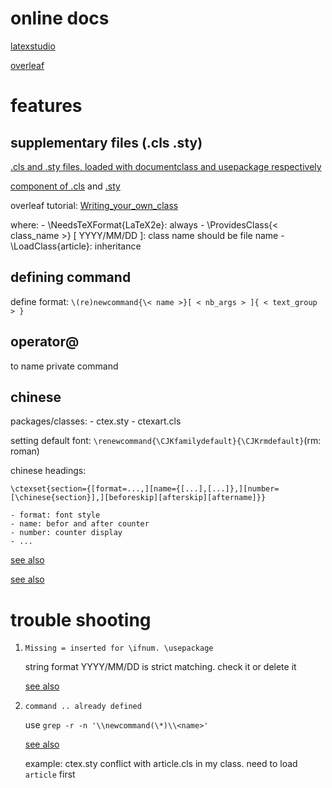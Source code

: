 # online docs

[latexstudio](https://www.latexstudio.net/)

[overleaf](https://www.overleaf.com)

# features

## supplementary files (.cls .sty)

[.cls and .sty files, loaded with documentclass and usepackage respectively](https://tug.org/pracjourn/2005-3/asknelly/nelly-sty-&-cls.pdf#:~:text=In%20general%2C.cls%20and.sty%20files%20are%20supplementary%20files%20that,and.sty%20files%20%E2%80%98style%20files%E2%80%99%2C%20or%20often%20just%20%E2%80%98packages%E2%80%99.)

[component of .cls](https://blog.csdn.net/tsingke/article/details/105960941)
and [.sty](https://www.latexstudio.net/archives/51776.html)

overleaf tutorial: [Writing_your_own_class](https://www.overleaf.com/learn/latex/Writing_your_own_class)

where:
    - \\NeedsTeXFormat{LaTeX2e}: always
    - \\ProvidesClass{< class_name >} [ YYYY/MM/DD ]: class name should be file name
    - \\LoadClass{article}: inheritance

## defining command

define format: `\(re)newcommand{\< name >}[ < nb_args > ]{ < text_group > }`

## operator@

to name private command

## chinese

packages/classes:
    - ctex.sty
    - ctexart.cls

setting default font: `\renewcommand{\CJKfamilydefault}{\CJKrmdefault}`(rm: roman)

chinese headings: 

```\ctexset{section={[format=...,][name={[...],[...]},][number=[\chinese{section}],][beforeskip][afterskip][aftername]}}```

    - format: font style
    - name: befor and after counter
    - number: counter display
    - ...

[see also](https://zhuanlan.zhihu.com/p/464244924)

[see also](https://blog.csdn.net/qq_44643644/article/details/107358084)

# trouble shooting

1. `Missing = inserted for \ifnum. \usepackage`

    string format YYYY/MM/DD is strict matching. check it or delete it

    [see also](https://tex.stackexchange.com/questions/274650/missing-inserted-for-ifnum)

2. `command .. already defined`

    use `grep -r -n '\\newcommand(\*)\\<name>' `

    [see also](https://tex.stackexchange.com/questions/435052/command-already-defined-but-where)

    example: ctex.sty conflict with article.cls in my class. need to load `article` first


